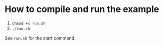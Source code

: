 # How to compile and run the example

1. `chmod +x run.sh`
2. `./run.sh`

See `run.sh` for the start command.
